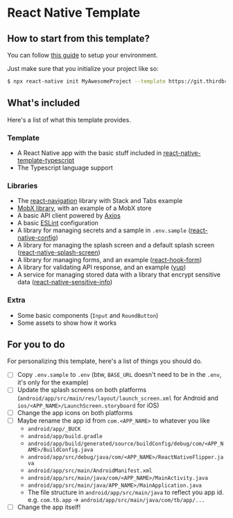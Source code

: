# React Native Template

## How to start from this template?

You can follow [this guide](https://reactnative.dev/docs/environment-setup) to setup your environment.

Just make sure that you initialize your project like so:
```bash
$ npx react-native init MyAwesomeProject --template https://git.thirdbridge.ca/templates/react-native-template.git
```

## What's included
Here's a list of what this template provides.

### Template
- A React Native app with the basic stuff included in [react-native-template-typescript](https://github.com/react-native-community/react-native-template-typescript)
- The Typescript language support

### Libraries
- The [react-navigation](https://github.com/react-navigation/react-navigation) library with Stack and Tabs example
- [MobX library](https://github.com/mobxjs/mobx), with an example of a MobX store
- A basic API client powered by [Axios](https://github.com/axios/axios)
- A basic [ESLint](https://github.com/eslint/eslint) configuration
- A library for managing secrets and a sample in `.env.sample` ([react-native-config](https://github.com/luggit/react-native-config))
- A library for managing the splash screen and a default splash screen ([react-native-splash-screen](https://github.com/crazycodeboy/react-native-splash-screen))
- A library for managing forms, and an example ([react-hook-form](https://github.com/react-hook-form/react-hook-form))
- A library for validating API response, and an example ([yup](https://github.com/jquense/yup))
- A service for managing stored data with a library that encrypt sensitive data ([react-native-sensitive-info](https://github.com/mCodex/react-native-sensitive-info))

### Extra
- Some basic components (`Input` and `RoundButton`)
- Some assets to show how it works

## For you to do
For personalizing this template, here's a list of things you should do.

- [ ] Copy `.env.sample` to `.env` (btw, `BASE_URL` doesn't need to be in the `.env`, it's only for the example)
- [ ] Update the splash screens on both platforms (`android/app/src/main/res/layout/launch_screen.xml` for Android and `ios/<APP_NAME>/LaunchScreen.storyboard` for iOS)
- [ ] Change the app icons on both platforms
- [ ] Maybe rename the app id from `com.<APP_NAME>` to whatever you like
  - `android/app/_BUCK`
  - `android/app/build.gradle`
  - `android/app/build/generated/source/buildConfig/debug/com/<APP_NAME>/BuildConfig.java`
  - `android/app/src/debug/java/com/<APP_NAME>/ReactNativeFlipper.java`
  - `android/app/src/main/AndroidManifest.xml`
  - `android/app/src/main/java/com/<APP_NAME>/MainActivity.java`
  - `android/app/src/main/java/APP_NAME>/MainApplication.java`
  - The file structure in `android/app/src/main/java` to reflect you app id. e.g. `com.tb.app` -> `android/app/src/main/java/com/tb/app/...`
- [ ] Change the app itself!

